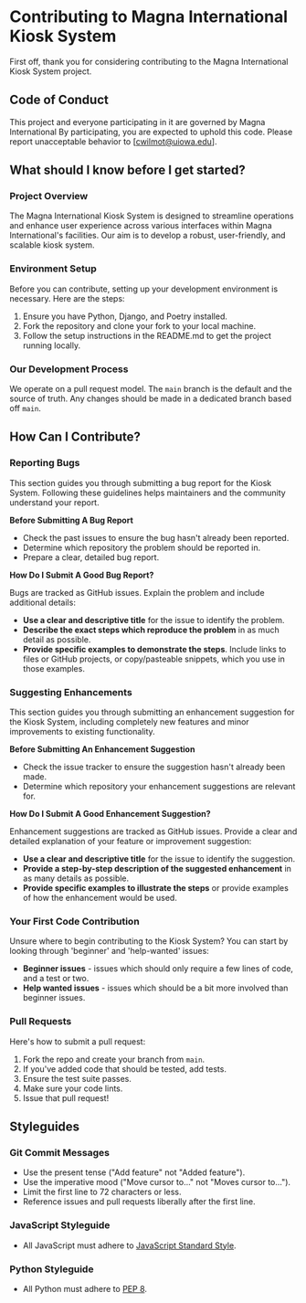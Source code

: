 # Contributing to Magna International Kiosk System

First off, thank you for considering contributing to the Magna International Kiosk System project.

## Code of Conduct

This project and everyone participating in it are governed by Magna International By participating, you are expected to uphold this code. Please report unacceptable behavior to [cwilmot@uiowa.edu].


## What should I know before I get started?

### Project Overview

The Magna International Kiosk System is designed to streamline operations and enhance user experience across various interfaces within Magna International's facilities. Our aim is to develop a robust, user-friendly, and scalable kiosk system.

### Environment Setup

Before you can contribute, setting up your development environment is necessary. Here are the steps:

1. Ensure you have Python, Django, and Poetry installed.
2. Fork the repository and clone your fork to your local machine.
3. Follow the setup instructions in the README.md to get the project running locally.

### Our Development Process

We operate on a pull request model. The `main` branch is the default and the source of truth. Any changes should be made in a dedicated branch based off `main`.

## How Can I Contribute?

### Reporting Bugs

This section guides you through submitting a bug report for the Kiosk System. Following these guidelines helps maintainers and the community understand your report.

**Before Submitting A Bug Report**

- Check the past issues to ensure the bug hasn't already been reported.
- Determine which repository the problem should be reported in.
- Prepare a clear, detailed bug report.

**How Do I Submit A Good Bug Report?**

Bugs are tracked as GitHub issues. Explain the problem and include additional details:

- **Use a clear and descriptive title** for the issue to identify the problem.
- **Describe the exact steps which reproduce the problem** in as much detail as possible.
- **Provide specific examples to demonstrate the steps**. Include links to files or GitHub projects, or copy/pasteable snippets, which you use in those examples.

### Suggesting Enhancements

This section guides you through submitting an enhancement suggestion for the Kiosk System, including completely new features and minor improvements to existing functionality.

**Before Submitting An Enhancement Suggestion**

- Check the issue tracker to ensure the suggestion hasn't already been made.
- Determine which repository your enhancement suggestions are relevant for.

**How Do I Submit A Good Enhancement Suggestion?**

Enhancement suggestions are tracked as GitHub issues. Provide a clear and detailed explanation of your feature or improvement suggestion:

- **Use a clear and descriptive title** for the issue to identify the suggestion.
- **Provide a step-by-step description of the suggested enhancement** in as many details as possible.
- **Provide specific examples to illustrate the steps** or provide examples of how the enhancement would be used.

### Your First Code Contribution

Unsure where to begin contributing to the Kiosk System? You can start by looking through 'beginner' and 'help-wanted' issues:

- **Beginner issues** - issues which should only require a few lines of code, and a test or two.
- **Help wanted issues** - issues which should be a bit more involved than beginner issues.

### Pull Requests

Here's how to submit a pull request:

1. Fork the repo and create your branch from `main`.
2. If you've added code that should be tested, add tests.
3. Ensure the test suite passes.
4. Make sure your code lints.
5. Issue that pull request!

## Styleguides

### Git Commit Messages

- Use the present tense ("Add feature" not "Added feature").
- Use the imperative mood ("Move cursor to..." not "Moves cursor to...").
- Limit the first line to 72 characters or less.
- Reference issues and pull requests liberally after the first line.

### JavaScript Styleguide

- All JavaScript must adhere to [JavaScript Standard Style](https://standardjs.com).

### Python Styleguide

- All Python must adhere to [PEP 8](https://pep8.org).
